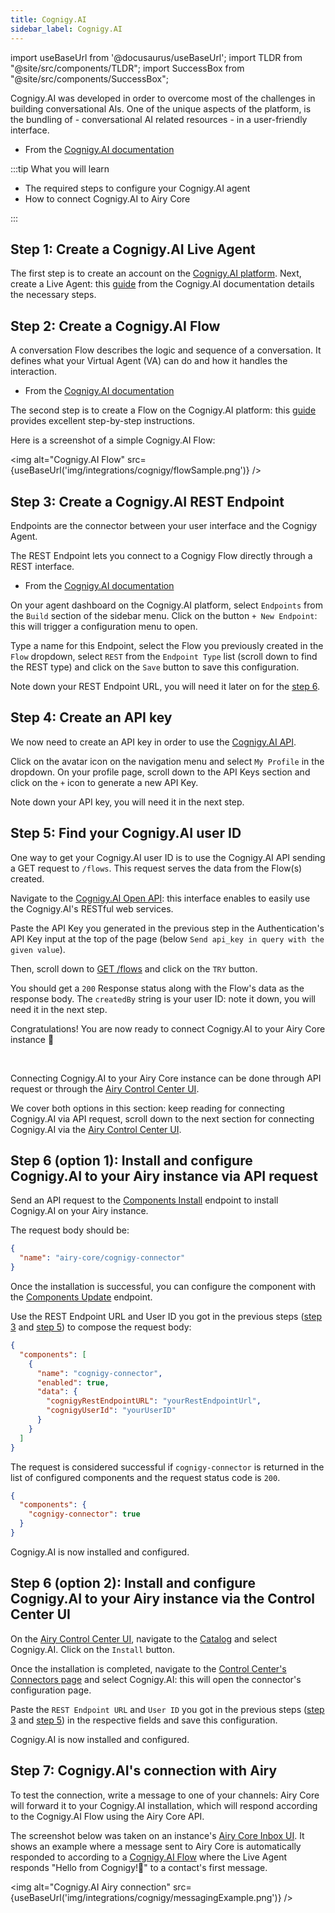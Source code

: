 ```yaml
---
title: Cognigy.AI
sidebar_label: Cognigy.AI
---
```


import useBaseUrl from '@docusaurus/useBaseUrl';
import TLDR from "@site/src/components/TLDR";
import SuccessBox from "@site/src/components/SuccessBox";

<TLDR>

Cognigy.AI was developed in order to overcome most of the challenges in building conversational AIs. One of the unique aspects of the platform, is the bundling of - conversational AI related resources - in a user-friendly interface.

- From the [Cognigy.AI documentation](https://docs.cognigy.com/ai/platform-overview/)

</TLDR>

:::tip What you will learn

- The required steps to configure your Cognigy.AI agent
- How to connect Cognigy.AI to Airy Core

:::

## Step 1: Create a Cognigy.AI Live Agent

The first step is to create an account on the [Cognigy.AI platform](https://www.cognigy.com/products/cognigy-ai). Next, create a Live Agent: this [guide](https://docs.cognigy.com/ai/resources/agents/agents/) from the Cognigy.AI documentation details the necessary steps.

## Step 2: Create a Cognigy.AI Flow

<TLDR>

A conversation Flow describes the logic and sequence of a conversation. It defines what your Virtual Agent (VA) can do and how it handles the interaction.

- From the [Cognigy.AI documentation](https://support.cognigy.com/hc/en-us/articles/360014524180-Design-a-Flow-and-add-a-Message#-3-tell-the-va-what-to-say-0-2)

</TLDR>

The second step is to create a Flow on the Cognigy.AI platform: this [guide](https://support.cognigy.com/hc/en-us/articles/360014524180-Design-a-Flow-and-add-a-Message#-3-tell-the-va-what-to-say-0-2) provides excellent
step-by-step instructions.

Here is a screenshot of a simple Cognigy.AI Flow:

<img alt="Cognigy.AI Flow" src={useBaseUrl('img/integrations/cognigy/flowSample.png')} />

## Step 3: Create a Cognigy.AI REST Endpoint

<TLDR>

Endpoints are the connector between your user interface and the Cognigy Agent.

The REST Endpoint lets you connect to a Cognigy Flow directly through a REST interface.

- From the [Cognigy.AI documentation](https://docs.cognigy.com/ai/endpoints/overview/)

</TLDR>

On your agent dashboard on the Cognigy.AI platform, select `Endpoints` from the `Build` section of the sidebar menu. Click on the button `+ New Endpoint`: this will trigger a configuration menu to open.

Type a name for this Endpoint, select the Flow you previously created in the `Flow` dropdown, select `REST` from the `Endpoint Type` list (scroll down to find the REST type) and click on the `Save` button to save this configuration.

Note down your REST Endpoint URL, you will need it later on for the [step 6](/integrations/cognigy-ai#step-6-option-1-install-and-configure-cognigyai-to-your-airy-instance-via-api-request).

## Step 4: Create an API key

We now need to create an API key in order to use the [Cognigy.AI API](https://docs.cognigy.com/ai/developer-guides/using-api/#valid-api-key).

Click on the avatar icon on the navigation menu and select `My Profile` in the dropdown.
On your profile page, scroll down to the API Keys section and click on the `+` icon to generate a new API Key.

Note down your API key, you will need it in the next step.

## Step 5: Find your Cognigy.AI user ID

One way to get your Cognigy.AI user ID is to use the Cognigy.AI API sending a GET request to `/flows`. This request serves the data from the Flow(s) created.

Navigate to the [Cognigy.AI Open API](https://api-trial.cognigy.ai/openapi): this interface enables to easily use the Cognigy.AI's RESTful web services.

Paste the API Key you generated in the previous step in the Authentication's API Key input at the top of the page (below `Send api_key in query with the given value`).

Then, scroll down to [GET /flows](https://api-trial.cognigy.ai/openapi#get-/v2.0/flows) and click on the `TRY` button.

You should get a `200` Response status along with the Flow's data as the response body. The `createdBy` string is your user ID: note it down, you will need it in the next step.

<SuccessBox>

Congratulations! You are now ready to connect Cognigy.AI to your Airy Core instance 🎉

</SuccessBox>
<br />

Connecting Cognigy.AI to your Airy Core instance can be done through API request or
through the [Airy Control Center UI](/ui/control-center/introduction).

We cover both options in this section: keep reading for connecting Cognigy.AI via
API request, scroll down to the next section for connecting Cognigy.AI via the [Airy Control Center UI](/ui/control-center/introduction).

## Step 6 (option 1): Install and configure Cognigy.AI to your Airy instance via API request

Send an API request to the [Components Install](/api/endpoints/components#install) endpoint to install Cognigy.AI on your Airy instance.

The request body should be:

```json
{
  "name": "airy-core/cognigy-connector"
}
```

Once the installation is successful, you can configure the component with the [Components Update](/api/endpoints/components#update) endpoint.

Use the REST Endpoint URL and User ID you got in the previous steps ([step 3](/integrations/cognigy-ai#step-3-create-a-cognigyai-rest-endpoint) and [step 5](/integrations/cognigy-ai#step-5-find-your-cognigyai-user-id)) to compose the request body:

```json
{
  "components": [
    {
      "name": "cognigy-connector",
      "enabled": true,
      "data": {
        "cognigyRestEndpointURL": "yourRestEndpointUrl",
        "cognigyUserId": "yourUserID"
      }
    }
  ]
}
```

The request is considered successful if `cognigy-connector` is returned in the list of configured components and the request status code is `200`.

```json
{
  "components": {
    "cognigy-connector": true
  }
}
```

Cognigy.AI is now installed and configured.

## Step 6 (option 2): Install and configure Cognigy.AI to your Airy instance via the Control Center UI

On the [Airy Control Center UI](/ui/control-center/introduction), navigate to the [Catalog](/ui/control-center/catalog) and select Cognigy.AI. Click on the `Install` button.

Once the installation is completed, navigate to the [Control Center's Connectors page](/ui/control-center/connectors) and select Cognigy.AI: this will open the connector's configuration page.

Paste the `REST Endpoint URL` and `User ID` you got in the previous steps ([step 3](/integrations/cognigy-ai#step-3-create-a-cognigyai-rest-endpoint) and [step 5](/integrations/cognigy-ai#step-5-find-your-cognigyai-user-id))
in the respective fields and save this configuration.

Cognigy.AI is now installed and configured.

## Step 7: Cognigy.AI's connection with Airy

To test the connection, write a message to one of your channels: Airy Core will
forward it to your Cognigy.AI installation, which will respond according to the Cognigy.AI Flow
using the Airy Core API.

The screenshot below was taken on an instance's [Airy Core Inbox UI](/ui/inbox/introduction). It shows an example where a message sent to Airy Core is automatically responded to according to a [Cognigy.AI Flow](/integrations/cognigy-ai#step-2-create-a-cognigyai-flow) where the Live Agent responds "Hello from Cognigy!👋" to a contact's first message.

<img alt="Cognigy.AI Airy connection" src={useBaseUrl('img/integrations/cognigy/messagingExample.png')} />
